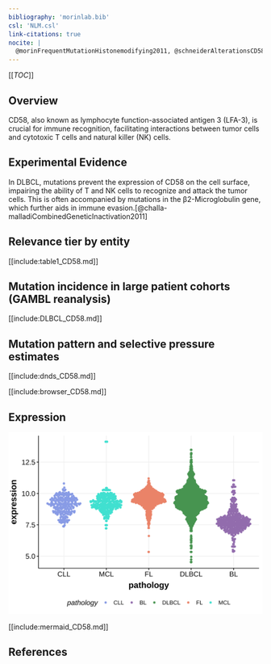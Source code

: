 ```yaml
---
bibliography: 'morinlab.bib'
csl: 'NLM.csl'
link-citations: true
nocite: |
  @morinFrequentMutationHistonemodifying2011, @schneiderAlterationsCD58Gene2015, @challa-malladiCombinedGeneticInactivation2011, 
---
```

[[_TOC_]]

## Overview

CD58, also known as lymphocyte function-associated antigen 3 (LFA-3), is crucial for immune recognition, facilitating interactions between tumor cells and cytotoxic T cells and natural killer (NK) cells. 

## Experimental Evidence

In DLBCL, mutations prevent the expression of CD58 on the cell surface, impairing the ability of T and NK cells to recognize and attack the tumor cells. 
This is often accompanied by mutations in the β2-Microglobulin gene, which further aids in immune evasion.[@challa-malladiCombinedGeneticInactivation2011]


## Relevance tier by entity

[[include:table1_CD58.md]]

## Mutation incidence in large patient cohorts (GAMBL reanalysis)

[[include:DLBCL_CD58.md]]

## Mutation pattern and selective pressure estimates

[[include:dnds_CD58.md]]

[[include:browser_CD58.md]]

## Expression
![](images/gene_expression/CD58_by_pathology.svg)

[[include:mermaid_CD58.md]]

## References

<!-- ORIGIN: schneiderAlterationsCD58Gene2015a -->
<!-- DLBCL: morinFrequentMutationHistonemodifying2011 -->
<!-- PMBL: schneiderAlterationsCD58Gene2015a -->
